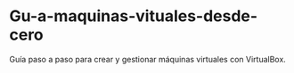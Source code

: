 # Gu-a-maquinas-vituales-desde-cero
Guía paso a paso para crear y gestionar máquinas virtuales con VirtualBox.
